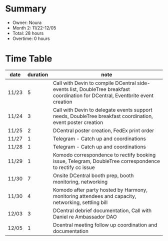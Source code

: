 # Summary
* Owner: Noura
* Month 2: 11/22-12/05
* Total: 28 hours
* Overtime: 0 hours

# Time Table
| date  | duration  |  note |
|-------|-----------|-------|
| 11/23 |     5     | Call with Devin to compile DCentral side-events list, DoubleTree breakfast coordination for DCentral, Eventbrite event creation  |
| 11/24 |     3     | Call with Devin to delegate events support needs, DoubleTree breakfast coordination, event poster creation  |
| 11/25 |     2     | DCentral poster creation, FedEx print order  |
| 11/27 |     1     | Telegram - Catch up and coordinations  |
| 11/28 |     1     | Telegram - Catch up and coordinations  |
| 11/29 |     1     | Komodo correspondence to rectify booking issue, Telegram, DoubleTree correspondence to rectify cc issue  |
| 11/30 |     7     | Onsite DCentral booth prep, booth monitoring, networking  |
| 11/30 |     4     | Komodo after party hosted by Harmony, monitoring attendees and capacity, networking, settling bill   |
| 12/03 |     3     | DCentral debrief documentation, Call with Daniel re Ambassador DAO   |
| 12/05 |     1     | Dcentral meeting follow up coordination and documentation  |
